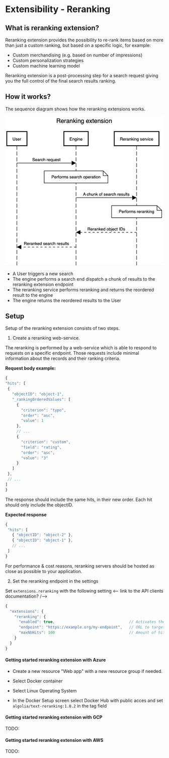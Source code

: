 # Extensibility - Reranking

## What is reranking extension?

Reranking extension provides the possibility to re-rank items based on more than just a custom ranking, but based on a specific logic, for example:

- Custom merchandising (e.g. based on number of impressions)
- Custom personalization strategies
- Custom machine learning model

Reranking extension is a post-processing step for a search request giving you the full control of the final search results ranking.

## How it works?

The sequence diagram shows how the reranking extensions works.

![Diagram](seqdiag.png)

- A User triggers a new search
- The engine performs a search end dispatch a chunk of results to the reranking extension endpoint
- The reranking service performs reranking and returns the reordered result to the engine
- The engine returns the reordered results to the User

## Setup

Setup of the reranking extension consists of two steps. 

1. Create a reranking web-service. 

The reranking is performed by a web-service which is able to respond to requests on a specific endpoint.
Those requests include minimal information about the records and their ranking criteria.

**Request body example:**

```ts
{
"hits": [
 {
   "objectID": "object-1",
   "_rankingOrderedValues": [
     {
       "criterion": "typo",
       "order": "asc",
       "value": 1
     },
     // ...
     {
       "criterion": "custom",
       "field": "rating",
       "order": "asc",
       "value": "3"
     }
   ]
 },
 // ...
]
}
```

The response should include the same hits, in their new order.
Each hit should only include the objectID.

**Expected response**

```ts
{
 "hits": [
   { "objectID": "object-2" },
   { "objectID": "object-1" },
   // ...
 ]
}
```

For performance & cost reasons, reranking servers should be hosted as close as possible to your application. 


2. Set the reranking endpoint in the settings 

Set `extensions.reranking` with the following setting <-- link to the API clients documentation? /-->

```ts
{
  "extensions": {
    "reranking": {
      "enabled": true,                                 // Activates the feature
      "endpoint": "https://example.org/my-endpoint",   // URL to target
      "maxNbHits": 100                                 // Amount of hits to rerank
    }
  }
}
```


#### Getting started reranking extension with Azure

- Create a new resource "Web app" with a new resource group if needed. 
- Select Docker container
- Select Linux Operating System

- In the Docker Setup screen select Docker Hub with public acces and set `algolia/text-reranking:1.0.2` in the tag field


#### Getting started reranking extension with GCP

TODO:

#### Getting started reranking extension with AWS

TODO: